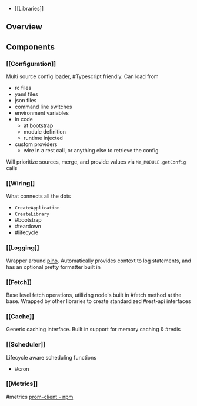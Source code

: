 - [[Libraries]]
## Overview

## Components

### [[Configuration]]

Multi source config loader, #Typescript friendly. Can load from
- rc files
- yaml files
- json files
- command line switches
- environment variables
- in code
	- at bootstrap
	- module definition
	- runtime injected
- custom providers
	- wire in a rest call, or anything else to retrieve the config

Will prioritize sources, merge, and provide values via `MY_MODULE.getConfig` calls

### [[Wiring]]

What connects all the dots
- `CreateApplication`
- `CreateLibrary`
- #bootstrap
- #teardown
- #lifecycle

### [[Logging]]

Wrapper around [pino](https://www.npmjs.com/package/pino). Automatically provides context to log statements, and has an optional pretty formatter built in
### [[Fetch]]

Base level fetch operations, utilizing node's built in #fetch method at the base. Wrapped by other libraries to create standardized #rest-api interfaces
### [[Cache]]

Generic caching interface. Built in support for memory caching & #redis
### [[Scheduler]]

Lifecycle aware scheduling functions
- #cron
### [[Metrics]]

#metrics 
[prom-client - npm](https://www.npmjs.com/package/prom-client)
